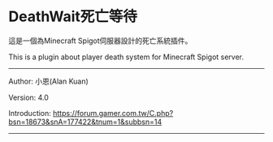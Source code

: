 # DeathWait死亡等待

這是一個為Minecraft Spigot伺服器設計的死亡系統插件。

This is a plugin about player death system for Minecraft Spigot server.

---

Author: 小恩(Alan Kuan)

Version: 4.0

Introduction: https://forum.gamer.com.tw/C.php?bsn=18673&snA=177422&tnum=1&subbsn=14

---
